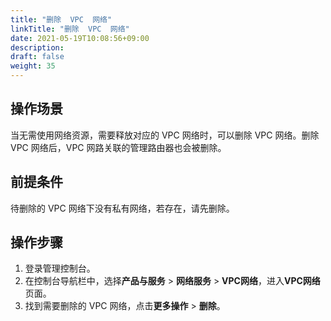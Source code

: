 ```yaml
---
title: "删除  VPC  网络"
linkTitle: "删除  VPC  网络"
date: 2021-05-19T10:08:56+09:00
description:
draft: false
weight: 35
---
```


## 操作场景

当无需使用网络资源，需要释放对应的 VPC 网络时，可以删除 VPC 网络。删除 VPC 网络后，VPC 网路关联的管理路由器也会被删除。

## 前提条件

待删除的 VPC 网络下没有私有网络，若存在，请先删除。

## 操作步骤

1. 登录管理控制台。
2. 在控制台导航栏中，选择**产品与服务** > **网络服务** > **VPC网络**，进入**VPC网络**页面。
3. 找到需要删除的 VPC 网络，点击**更多操作** > **删除**。

